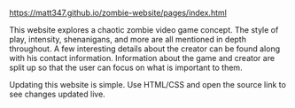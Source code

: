 https://matt347.github.io/zombie-website/pages/index.html

This website explores a chaotic zombie video game concept. The style of play, intensity, shenanigans, and more are all mentioned in depth throughout. A few interesting details about the creator can be found along with his contact information. Information about the game and creator are split up so that the user can focus on what is important to them.

Updating this website is simple. Use HTML/CSS and open the source link to see changes updated live.